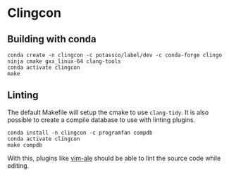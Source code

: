 # Clingcon

## Building with conda

    conda create -n clingcon -c potassco/label/dev -c conda-forge clingo ninja cmake gxx_linux-64 clang-tools
    conda activate clingcon
    make

## Linting

The default Makefile will setup the cmake to use `clang-tidy`. It is also
possible to create a compile database to use with linting plugins.

    conda install -n clingcon -c programfan compdb
    conda activate clingcon
    make compdb

With this, plugins like [vim-ale] should be able to lint the source code while
editing.

[vim-ale]: https://github.com/dense-analysis/ale
